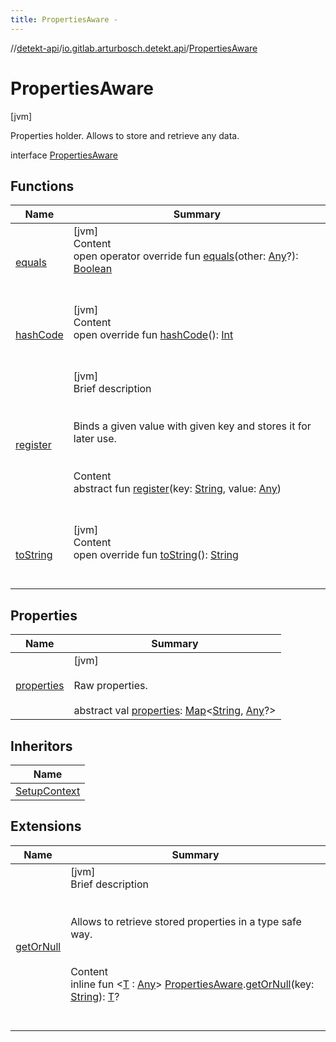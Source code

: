 ```yaml
---
title: PropertiesAware -
---
```

//[detekt-api](../../index.md)/[io.gitlab.arturbosch.detekt.api](../index.md)/[PropertiesAware](index.md)



# PropertiesAware  
 [jvm] 

Properties holder. Allows to store and retrieve any data.

interface [PropertiesAware](index.md)   


## Functions  
  
|  Name|  Summary| 
|---|---|
| [equals](https://kotlinlang.org/api/latest/jvm/stdlib/kotlin/-any/equals.html)| [jvm]  <br>Content  <br>open operator override fun [equals](https://kotlinlang.org/api/latest/jvm/stdlib/kotlin/-any/equals.html)(other: [Any](https://kotlinlang.org/api/latest/jvm/stdlib/kotlin/-any/index.html)?): [Boolean](https://kotlinlang.org/api/latest/jvm/stdlib/kotlin/-boolean/index.html)  <br><br><br>
| [hashCode](https://kotlinlang.org/api/latest/jvm/stdlib/kotlin/-any/hash-code.html)| [jvm]  <br>Content  <br>open override fun [hashCode](https://kotlinlang.org/api/latest/jvm/stdlib/kotlin/-any/hash-code.html)(): [Int](https://kotlinlang.org/api/latest/jvm/stdlib/kotlin/-int/index.html)  <br><br><br>
| [register](register.md)| [jvm]  <br>Brief description  <br><br><br>Binds a given value with given key and stores it for later use.<br><br>  <br>Content  <br>abstract fun [register](register.md)(key: [String](https://kotlinlang.org/api/latest/jvm/stdlib/kotlin/-string/index.html), value: [Any](https://kotlinlang.org/api/latest/jvm/stdlib/kotlin/-any/index.html))  <br><br><br>
| [toString](https://kotlinlang.org/api/latest/jvm/stdlib/kotlin/-any/to-string.html)| [jvm]  <br>Content  <br>open override fun [toString](https://kotlinlang.org/api/latest/jvm/stdlib/kotlin/-any/to-string.html)(): [String](https://kotlinlang.org/api/latest/jvm/stdlib/kotlin/-string/index.html)  <br><br><br>


## Properties  
  
|  Name|  Summary| 
|---|---|
| [properties](index.md#io.gitlab.arturbosch.detekt.api/PropertiesAware/properties/#/PointingToDeclaration/)|  [jvm] <br><br>Raw properties.<br><br>abstract val [properties](index.md#io.gitlab.arturbosch.detekt.api/PropertiesAware/properties/#/PointingToDeclaration/): [Map](https://kotlinlang.org/api/latest/jvm/stdlib/kotlin.collections/-map/index.html)<[String](https://kotlinlang.org/api/latest/jvm/stdlib/kotlin/-string/index.html), [Any](https://kotlinlang.org/api/latest/jvm/stdlib/kotlin/-any/index.html)?>   <br>


## Inheritors  
  
|  Name| 
|---|
| [SetupContext](../-setup-context/index.md)


## Extensions  
  
|  Name|  Summary| 
|---|---|
| [getOrNull](../get-or-null.md)| [jvm]  <br>Brief description  <br><br><br>Allows to retrieve stored properties in a type safe way.<br><br>  <br>Content  <br>inline fun <[T](../get-or-null.md) : [Any](https://kotlinlang.org/api/latest/jvm/stdlib/kotlin/-any/index.html)> [PropertiesAware](index.md).[getOrNull](../get-or-null.md)(key: [String](https://kotlinlang.org/api/latest/jvm/stdlib/kotlin/-string/index.html)): [T](../get-or-null.md)?  <br><br><br>

